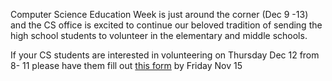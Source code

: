 
Computer Science Education Week is just around the corner (Dec 9 -13) and the CS office is excited to continue our beloved tradition of sending the high school students to volunteer in the elementary and middle schools.

If your CS students are interested in volunteering on Thursday Dec 12 from 8- 11 please have them fill out [this form](https://www.jotform.com/242463974375063) by Friday Nov 15

